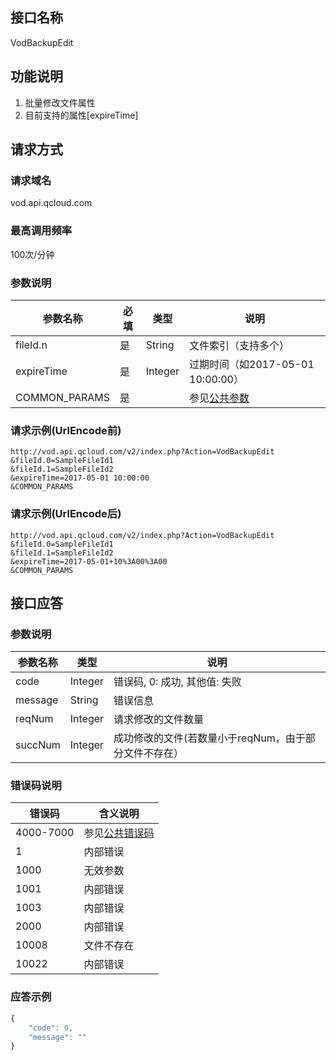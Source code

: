 ## 接口名称
VodBackupEdit

## 功能说明
1. 批量修改文件属性
2. 目前支持的属性[expireTime]

## 请求方式

### 请求域名
vod.api.qcloud.com

### 最高调用频率
100次/分钟

### 参数说明
| 参数名称          | 必填   | 类型      | 说明                                       |
| ------------- | ---- | ------- | ---------------------------------------- |
| fileId.n      | 是    | String  | 文件索引（支持多个）                               |
| expireTime    | 是    | Integer | 过期时间（如2017-05-01 10:00:00）               |
| COMMON_PARAMS | 是    |         | 参见[公共参数](/document/product/266/7782#.E5.85.AC.E5.85.B1.E5.8F.82.E6.95.B0) |

### 请求示例(UrlEncode前)
```
http://vod.api.qcloud.com/v2/index.php?Action=VodBackupEdit
&fileId.0=SampleFileId1
&fileId.1=SampleFileId2
&expireTime=2017-05-01 10:00:00
&COMMON_PARAMS
```
### 请求示例(UrlEncode后)

```
http://vod.api.qcloud.com/v2/index.php?Action=VodBackupEdit
&fileId.0=SampleFileId1
&fileId.1=SampleFileId2
&expireTime=2017-05-01+10%3A00%3A00
&COMMON_PARAMS
```

## 接口应答

### 参数说明
| 参数名称    | 类型      | 说明                             |
| ------- | ------- | ------------------------------ |
| code    | Integer | 错误码, 0: 成功, 其他值: 失败            |
| message | String  | 错误信息                           |
| reqNum  | Integer | 请求修改的文件数量                      |
| succNum | Integer | 成功修改的文件(若数量小于reqNum，由于部分文件不存在） |



### 错误码说明
| 错误码       | 含义说明                                  |
| --------- | ------------------------------------- |
| 4000-7000 | 参见[公共错误码](/document/product/266/7783) |
| 1         | 内部错误                                  |
| 1000      | 无效参数                                  |
| 1001      | 内部错误                                  |
| 1003      | 内部错误                                  |
| 2000      | 内部错误                                  |
| 10008     | 文件不存在                                 |
| 10022     | 内部错误                                  |

### 应答示例
```javascript
{
    "code": 0,
    "message": ""
}
```
